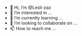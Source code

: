 - 👋 Hi, I’m @Lesli-zaz
- 👀 I’m interested in ...
- 🌱 I’m currently learning ...
- 💞️ I’m looking to collaborate on ...
- 📫 How to reach me ...

<!---
Lesli-zaz/Lesli-zaz is a ✨ special ✨ repository because its `README.md` (this file) appears on your GitHub profile.
You can click the Preview link to take a look at your changes.
--->
